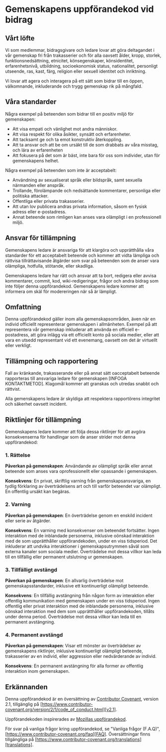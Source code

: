 # Gemenskapens uppförandekod vid bidrag

## Vårt löfte
Vi som medlemmar, bidragsgivare och ledare lovar att göra deltagandet i vår
gemenskap fri från trakasserier och för alla oavsett ålder, kropp,
storlek, funktionsnedsättning, etnicitet, könsegenskaper, könsidentitet, erfarenhetsnivå, utbildning, socioekonomisk status,
nationalitet, personligt utseende, ras, kast, färg, religion eller sexuell
identitet och inriktning.

Vi lovar att agera och interagera på ett sätt som bidrar till en öppen, välkomnande,
inkluderande och trygg gemenskap rik på mångfald.

## Våra standarder
Några exempel på beteenden som bidrar till en positiv miljö för
gemenskapen:

* Att visa empati och vänlighet mot andra människor.
* Att visa respekt för olika åsikter, synsätt och erfarenheter.
* Att tacksamt ge och ta emot konstruktiv återkoppling.
* Att ta ansvar och att be om ursäkt till de som drabbats av våra misstag,
  och lära av erfarenheten
* Att fokusera på det som är bäst, inte bara för oss som individer, utan för gemenskapens helhet.

Några exempel på beteenden som inte är acceptabelt:
* Användning av sexualiserat språk eller bildspråk, samt sexuella närmanden eller anspråk.
* Trollande, förolämpande och nedsättande kommentarer, personliga eller politiska attacker.
* Offentliga eller privata trakasserier.
* Att utan lov publicera andras privata information, såsom en fysisk adress eller e-postadress.
* Annat beteende som rimligen kan anses vara olämpligt i en professionell miljö.

## Ansvar för tillämpning
Gemenskapens ledare är ansvariga för att klargöra och upprätthålla våra standarder för ett acceptabelt beteende och kommer att vidta lämpliga och rättvisa tillrättavisande åtgärder som svar på beteenden som de anser vara olämpliga, hotfulla, stötande, eller skadliga.

Gemenskapens ledare har rätt och ansvar att ta bort, redigera eller avvisa
kommentarer, commit, kod, wiki-redigeringar, frågor och andra bidrag som
inte följer denna uppförandekod. Gemenskapens ledare kommer att informera om skäl för modereringen när så är lämpligt.

## Omfattning
Denna uppförandekod gäller inom alla gemenskapsområden, även när en individ officiellt representerar gemenskapen i allmänheten.
Exempel på att representera vår gemenskap inkluderar att använda en officiell e-postadress, att göra inlägg via ett officiellt konto på sociala medier, eller att vara en utsedd representant vid ett evenemang, oavsett om det är virtuellt eller verkligt.

## Tillämpning och rapportering
Fall av kränkande, trakasserande eller på annat sätt oacceptabelt beteende
rapporteras till ansvariga ledare för gemenskapen
[INFOGA KONTAKTMETOD].
Klagomål kommer att granskas och utredas snabbt och rättvist.

Alla gemenskapens ledare är skyldiga att respektera rapportörens integritet och säkerhet oavsett incident.

## Riktlinjer för tillämpning
Gemenskapens ledare kommer att följa dessa riktlinjer för att avgöra konsekvenserna för handlingar som de anser strider mot denna uppförandekod:

### 1. Rättelse
**Påverkan på gemenskapen**: Användande av olämpligt språk eller annat beteende som anses vara oprofessionellt eller opassande i gemenskapen.

**Konsekvens**: En privat, skriftlig varning från gemenskapsansvariga, en tydlig förklaring av överträdelsens art och till varför beteendet var olämpligt. En offentlig ursäkt kan begäras.

### 2. Varning
**Påverkan på gemenskapen**: En överträdelse genom en enskild incident eller serie av
åtgärder.

**Konsekvens**: En varning med konsekvenser om beteendet fortsätter. Ingen
interaktion med de inblandade personerna, inklusive oönskad interaktion med
de som upprätthåller uppförandekoden, under en viss tidsperiod.
Det inkluderar att undvika interaktioner i gemenskapsutrymmen såväl som externa kanaler som sociala medier. Överträdelse mot dessa villkor kan leda till en tillfällig eller permanent utslutning ur gemenskapen.

### 3. Tillfälligt avstängd
**Påverkan på gemenskapen**: En allvarlig överträdelse mot gemenskapsstandarder, inklusive ett kontinuerligt olämpligt beteende.

**Konsekvens**: En tillfällig avstängning från någon form av interaktion eller offentlig kommunikation med gemenskapen under en viss tidsperiod.
Ingen offentlig eller privat interaktion med de inblandade personerna, inklusive oönskad interaktion
med dem som upprätthåller uppförandekoden, tillåts under denna period.
Överträdelse mot dessa villkor kan leda till en permanent avstängning.

### 4. Permanent avstängd
**Påverkan på gemenskapen**: Visar ett mönster av överträdelser av gemenskapens
riktlinjer, inklusive kontinuerligt olämpligt beteende, trakasserier av en
individ, eller aggression eller nedvärderande av individ.

**Konsekvens**: En permanent avstängning för alla former av offentlig interaktion inom
gemenskapen.

## Erkännanden
Denna uppförandekod är en översättning av [Contributor Covenant][hemsida],
version 2.1, tillgänglig på
[https://www.contributor-covenant.org/version/2/1/code_of_conduct.html][v2.1].

Uppförandekoden inspirerades av
[Mozillas uppförandekod][Mozilla CoC].

För svar på vanliga frågor kring uppförandekod, se "Vanliga frågor (F.A.Q)",
[https://www.contributor-covenant.org/faq][FAQ].
Översättningar finns tillgängliga på
[https://www.contributor-covenant.org/translations][translations].

[hemsida]: https://www.contributor-covenant.org
[v2.1]: https://www.contributor-covenant.org/version/2/1/code_of_conduct.html
[Mozilla CoC]: https://github.com/mozilla/diversity
[FAQ]: https://www.contributor-covenant.org/faq
[translations]: https://www.contributor-covenant.org/translations